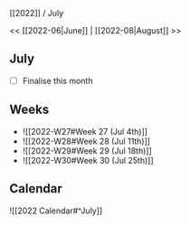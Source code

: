 [[2022]] / July

<<   [[2022-06|June]]    |  [[2022-08|August]]   >>︎

## July
- [ ] Finalise this month


## Weeks
- ![[2022-W27#Week 27 (Jul 4th)]]
- ![[2022-W28#Week 28 (Jul 11th)]]
- ![[2022-W29#Week 29 (Jul 18th)]]
- ![[2022-W30#Week 30 (Jul 25th)]]

## Calendar
![[2022 Calendar#^July]]
